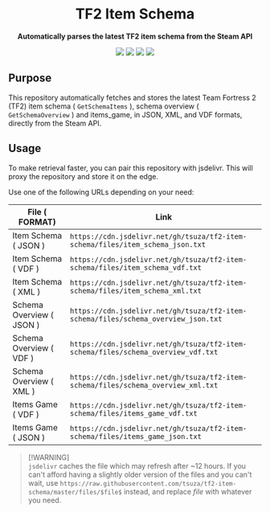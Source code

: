 <div align="center">
  <h1>TF2 Item Schema</h1>
  <p>
    <strong>Automatically parses the latest TF2 item schema from the Steam API</strong>
  </p>
  <p style="margin-bottom: 0.5ex;">
    <img
        src="https://img.shields.io/github/last-commit/tsuza/tf2-item-schema"
    />
    <img
        src="https://img.shields.io/github/issues/tsuza/tf2-item-schema"
    />
    <img
        src="https://img.shields.io/github/issues-closed/tsuza/tf2-item-schema"
    />
    <img
        src="https://img.shields.io/github/repo-size/tsuza/tf2-item-schema"
    />
  </p>
</div>

## Purpose

This repository automatically fetches and stores the latest Team Fortress 2 (TF2) item schema ( `GetSchemaItems` ), schema overview ( `GetSchemaOverview` ) and items_game, in JSON, XML, and VDF formats, directly from the Steam API.

## Usage
To make retrieval faster, you can pair this repository with jsdelivr. This will proxy the repository and store it on the edge.

Use one of the following URLs depending on your need:

| File ( FORMAT)             | Link                                                                                |
| ---------------------------|-------------------------------------------------------------------------------------|
| Item Schema ( JSON )       | `https://cdn.jsdelivr.net/gh/tsuza/tf2-item-schema/files/item_schema_json.txt`      |
| Item Schema ( VDF )        | `https://cdn.jsdelivr.net/gh/tsuza/tf2-item-schema/files/item_schema_vdf.txt`       |
| Item Schema ( XML )        | `https://cdn.jsdelivr.net/gh/tsuza/tf2-item-schema/files/item_schema_xml.txt`       |
| Schema Overview ( JSON )   | `https://cdn.jsdelivr.net/gh/tsuza/tf2-item-schema/files/schema_overview_json.txt`  |
| Schema Overview ( VDF )    | `https://cdn.jsdelivr.net/gh/tsuza/tf2-item-schema/files/schema_overview_vdf.txt`   |
| Schema Overview ( XML )    | `https://cdn.jsdelivr.net/gh/tsuza/tf2-item-schema/files/schema_overview_xml.txt`   |
| Items Game ( VDF )         | `https://cdn.jsdelivr.net/gh/tsuza/tf2-item-schema/files/items_game_vdf.txt`        |
| Items Game ( JSON )        | `https://cdn.jsdelivr.net/gh/tsuza/tf2-item-schema/files/items_game_json.txt`       |

> [!WARNING]\
> `jsdelivr` caches the file which may refresh after ~12 hours. If you can't afford having a slightly older version of the files and you can't wait, use `https://raw.githubusercontent.com/tsuza/tf2-item-schema/master/files/$file$` instead, and replace $file$ with whatever you need.